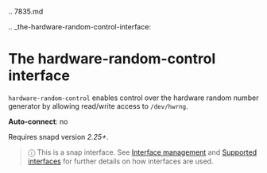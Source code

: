 .. 7835.md

.. _the-hardware-random-control-interface:

# The hardware-random-control interface

`hardware-random-control` enables control over the hardware random number generator by allowing read/write access to `/dev/hwrng`.

**Auto-connect**: no

Requires snapd version _2.25+_.

> ⓘ  This is a snap interface. See [Interface management](/t/interface-management/6154) and [Supported interfaces](/t/supported-interfaces/7744) for further details on how interfaces are used.